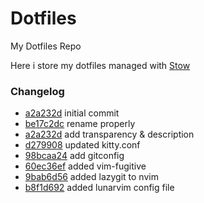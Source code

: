 # Dotfiles

My Dotfiles Repo

Here i store my dotfiles managed with [Stow](https://www.gnu.org/software/stow/)

### Changelog

* [a2a232d](https://github.com/r3mcos3/Dotfiles/commit/a2a232d618a667ad9b5ce166583b395f63c3dbeb) initial commit
* [be17c2dc](https://github.com/r3mcos3/Dotfiles/commit/be17c2dc9670d3a074d75552f2098c4917f7acda) rename properly
* [a2a232d](https://github.com/r3mcos3/Dotfiles/commit/a2a232d618a667ad9b5ce166583b395f63c3dbeb) add transparency & description
* [d279908](https://github.com/r3mcos3/Dotfiles/commit/d279908ef487c9e7a5f71cff58b457a65a9dd345) updated kitty.conf
* [98bcaa24](https://github.com/r3mcos3/Dotfiles/commit/98bcaa247962a92d230f65832097e2cdb6813eef) add gitconfig
* [60ec36ef](https://github.com/r3mcos3/Dotfiles/commit/60ec36ef141823d312f7e9344c4f89f3cd740feb) added vim-fugitive
* [9bab6d56](https://github.com/r3mcos3/Dotfiles/commit/9bab6d567db1e9d7ca7ab1c5677a6fbab7eccfcd) added lazygit to nvim
* [b8f1d692](https://github.com/r3mcos3/Dotfiles/commit/b8f1d6922edf904fc9a558d914fa457952e276df) added lunarvim config file
